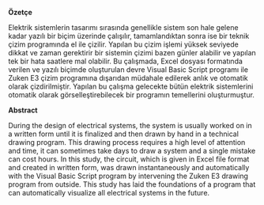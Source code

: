 <b>Özetçe</b>
<p>Elektrik sistemlerin tasarımı sırasında genellikle
sistem son hale gelene kadar yazılı bir biçim üzerinde çalışılır,
tamamlandıktan sonra ise bir teknik çizim programında el ile
çizilir. Yapılan bu çizim işlemi yüksek seviyede dikkat ve zaman
gerektirir bir sistemin çizimi bazen günler alabilir ve yapılan tek
bir hata saatlere mal olabilir. Bu çalışmada, Excel dosyası
formatında verilen ve yazılı biçimde oluşturulan devre Visual
Basic Script programı ile Zuken E3 çizim programına dışarıdan
müdahale edilerek anlık ve otomatik olarak çizdirilmiştir. Yapılan
bu çalışma gelecekte bütün elektrik sistemlerini otomatik olarak
görselleştirebilecek bir programın temellerini oluşturmuştur.

<b>Abstract</b>
<p>During the design of electrical systems, the system
is usually worked on in a written form until it is finalized and then
drawn by hand in a technical drawing program. This drawing
process requires a high level of attention and time, it can
sometimes take days to draw a system and a single mistake can
cost hours. In this study, the circuit, which is given in Excel file
format and created in written form, was drawn instantaneously
and automatically with the Visual Basic Script program by
intervening the Zuken E3 drawing program from outside. This
study has laid the foundations of a program that can automatically
visualize all electrical systems in the future.
